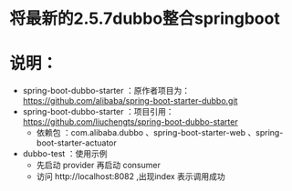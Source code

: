 # 将最新的2.5.7dubbo整合springboot
# 说明：
* spring-boot-dubbo-starter ：原作者项目为：https://github.com/alibaba/spring-boot-starter-dubbo.git
* spring-boot-dubbo-starter ：项目引用：https://github.com/liuchengts/spring-boot-dubbo-starter
  * 依赖包 ：com.alibaba.dubbo 、spring-boot-starter-web 、spring-boot-starter-actuator
* dubbo-test ：使用示例
  * 先启动 provider  再启动 consumer
  * 访问 http://localhost:8082  ,出现index  表示调用成功
